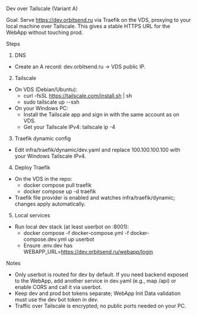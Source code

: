 Dev over Tailscale (Variant A)

Goal: Serve https://dev.orbitsend.ru via Traefik on the VDS, proxying to your local machine over Tailscale. This gives a stable HTTPS URL for the WebApp without touching prod.

Steps

1) DNS
- Create an A record: dev.orbitsend.ru -> VDS public IP.

2) Tailscale
- On VDS (Debian/Ubuntu):
  - curl -fsSL https://tailscale.com/install.sh | sh
  - sudo tailscale up --ssh
- On your Windows PC:
  - Install the Tailscale app and sign in with the same account as on VDS.
  - Get your Tailscale IPv4: tailscale ip -4

3) Traefik dynamic config
- Edit infra/traefik/dynamic/dev.yaml and replace 100.100.100.100 with your Windows Tailscale IPv4.

4) Deploy Traefik
- On the VDS in the repo:
  - docker compose pull traefik
  - docker compose up -d traefik
- Traefik file provider is enabled and watches infra/traefik/dynamic; changes apply automatically.

5) Local services
- Run local dev stack (at least userbot on :8001):
  - docker compose -f docker-compose.yml -f docker-compose.dev.yml up userbot
  - Ensure .env.dev has WEBAPP_URL=https://dev.orbitsend.ru/webapp/login

Notes
- Only userbot is routed for dev by default. If you need backend exposed to the WebApp, add another service in dev.yaml (e.g., map /api) or enable CORS and call it via userbot.
- Keep dev and prod bot tokens separate; WebApp Init Data validation must use the dev bot token in dev.
- Traffic over Tailscale is encrypted; no public ports needed on your PC.

